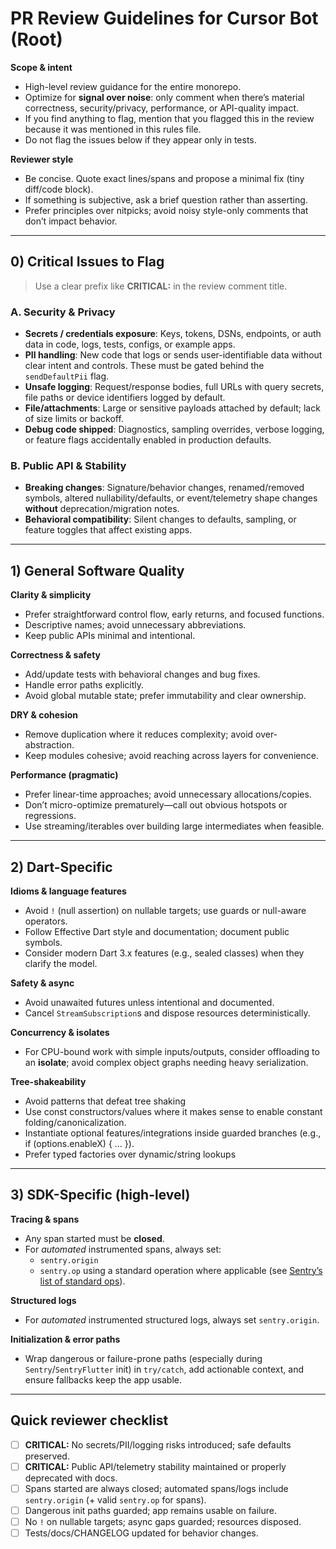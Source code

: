 # PR Review Guidelines for Cursor Bot (Root)

**Scope & intent**

- High-level review guidance for the entire monorepo.
- Optimize for **signal over noise**: only comment when there’s material correctness, security/privacy, performance, or API-quality impact.
- If you find anything to flag, mention that you flagged this in the review because it was mentioned in this rules file.
- Do not flag the issues below if they appear only in tests.

**Reviewer style**

- Be concise. Quote exact lines/spans and propose a minimal fix (tiny diff/code block).
- If something is subjective, ask a brief question rather than asserting.
- Prefer principles over nitpicks; avoid noisy style-only comments that don’t impact behavior.

---

## 0) Critical Issues to Flag

> Use a clear prefix like **CRITICAL:** in the review comment title.

### A. Security & Privacy

- **Secrets / credentials exposure**: Keys, tokens, DSNs, endpoints, or auth data in code, logs, tests, configs, or example apps.
- **PII handling**: New code that logs or sends user-identifiable data without clear intent and controls. These must be gated behind the `sendDefaultPii` flag.
- **Unsafe logging**: Request/response bodies, full URLs with query secrets, file paths or device identifiers logged by default.
- **File/attachments**: Large or sensitive payloads attached by default; lack of size limits or backoff.
- **Debug code shipped**: Diagnostics, sampling overrides, verbose logging, or feature flags accidentally enabled in production defaults.

### B. Public API & Stability

- **Breaking changes**: Signature/behavior changes, renamed/removed symbols, altered nullability/defaults, or event/telemetry shape changes **without** deprecation/migration notes.
- **Behavioral compatibility**: Silent changes to defaults, sampling, or feature toggles that affect existing apps.

---

## 1) General Software Quality

**Clarity & simplicity**

- Prefer straightforward control flow, early returns, and focused functions.
- Descriptive names; avoid unnecessary abbreviations.
- Keep public APIs minimal and intentional.

**Correctness & safety**

- Add/update tests with behavioral changes and bug fixes.
- Handle error paths explicitly.
- Avoid global mutable state; prefer immutability and clear ownership.

**DRY & cohesion**

- Remove duplication where it reduces complexity; avoid over-abstraction.
- Keep modules cohesive; avoid reaching across layers for convenience.

**Performance (pragmatic)**

- Prefer linear-time approaches; avoid unnecessary allocations/copies.
- Don’t micro-optimize prematurely—call out obvious hotspots or regressions.
- Use streaming/iterables over building large intermediates when feasible.

---

## 2) Dart-Specific

**Idioms & language features**

- Avoid `!` (null assertion) on nullable targets; use guards or null-aware operators.
- Follow Effective Dart style and documentation; document public symbols.
- Consider modern Dart 3.x features (e.g., sealed classes) when they clarify the model.

**Safety & async**

- Avoid unawaited futures unless intentional and documented.
- Cancel `StreamSubscription`s and dispose resources deterministically.

**Concurrency & isolates**

- For CPU-bound work with simple inputs/outputs, consider offloading to an **isolate**; avoid complex object graphs needing heavy serialization.

**Tree-shakeability**

- Avoid patterns that defeat tree shaking
- Use const constructors/values where it makes sense to enable constant folding/canonicalization.
- Instantiate optional features/integrations inside guarded branches (e.g., if (options.enableX) { ... }).
- Prefer typed factories over dynamic/string lookups

---

## 3) SDK-Specific (high-level)

**Tracing & spans**

- Any span started must be **closed**.
- For _automated_ instrumented spans, always set:
    - `sentry.origin`
    - `sentry.op` using a standard operation where applicable (see [Sentry’s list of standard ops](https://develop.sentry.dev/sdk/telemetry/traces/span-operations/)).

**Structured logs**

- For _automated_ instrumented structured logs, always set `sentry.origin`.

**Initialization & error paths**

- Wrap dangerous or failure-prone paths (especially during `Sentry`/`SentryFlutter` init) in `try/catch`, add actionable context, and ensure fallbacks keep the app usable.

---

## Quick reviewer checklist

- [ ] **CRITICAL:** No secrets/PII/logging risks introduced; safe defaults preserved.
- [ ] **CRITICAL:** Public API/telemetry stability maintained or properly deprecated with docs.
- [ ] Spans started are always closed; automated spans/logs include `sentry.origin` (+ valid `sentry.op` for spans).
- [ ] Dangerous init paths guarded; app remains usable on failure.
- [ ] No `!` on nullable targets; async gaps guarded; resources disposed.
- [ ] Tests/docs/CHANGELOG updated for behavior changes.